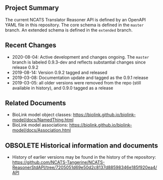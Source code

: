 ## Project Summary

The current NCATS Translator Reasoner API is defined by an OpenAPI YAML file in this repository.
The core schema is defined in the `master` branch. An extended schema is defined in the `extended` branch.

## Recent Changes
- 2020-08-04: Active development and changes ongoing. The `master` branch is labeled 0.9.3-dev and reflects substantial changes since release 0.9.2
- 2019-08-14: Version 0.9.2 tagged and released
- 2019-03-08: Documentation update and tagged as the 0.9.1 release
- 2019-03-05: all older versions were removed from the repo (still available in history), and 0.9.0 tagged as a release

## Related Documents
- BioLink model object classes: https://biolink.github.io/biolink-model/docs/NamedThing.html
- BioLink model associations: https://biolink.github.io/biolink-model/docs/Association.html

## OBSOLETE Historical information and documents
- History of earlier versions may be found in the history of the repository: https://github.com/NCATS-Tangerine/NCATS-ReasonerStdAPI/tree/7205051d69e50d2c8137d88598346e185f920ea4/API

